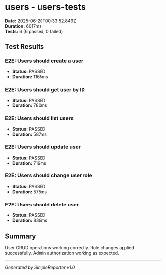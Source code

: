 # users - users-tests

**Date:** 2025-06-20T00:33:52.849Z  
**Duration:** 6017ms  
**Tests:** 6 (6 passed, 0 failed)

## Test Results


### E2E: Users should create a user
- **Status:** PASSED
- **Duration:** 1165ms



### E2E: Users should get user by ID
- **Status:** PASSED
- **Duration:** 780ms



### E2E: Users should list users
- **Status:** PASSED
- **Duration:** 587ms



### E2E: Users should update user
- **Status:** PASSED
- **Duration:** 719ms



### E2E: Users should change user role
- **Status:** PASSED
- **Duration:** 575ms



### E2E: Users should delete user
- **Status:** PASSED
- **Duration:** 839ms



## Summary

User CRUD operations working correctly. Role changes applied successfully. Admin authorization working as expected.

---
*Generated by SimpleReporter v1.0*
